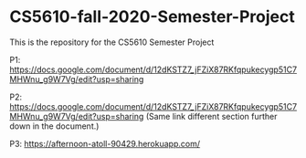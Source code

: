 # CS5610-fall-2020-Semester-Project
This is the repository for the CS5610 Semester Project

P1:
https://docs.google.com/document/d/12dKSTZ7_jFZiX87RKfqpukecygp51C7MHWnu_g9W7Vg/edit?usp=sharing

P2:
https://docs.google.com/document/d/12dKSTZ7_jFZiX87RKfqpukecygp51C7MHWnu_g9W7Vg/edit?usp=sharing
(Same link different section further down in the document.)

P3:
https://afternoon-atoll-90429.herokuapp.com/

